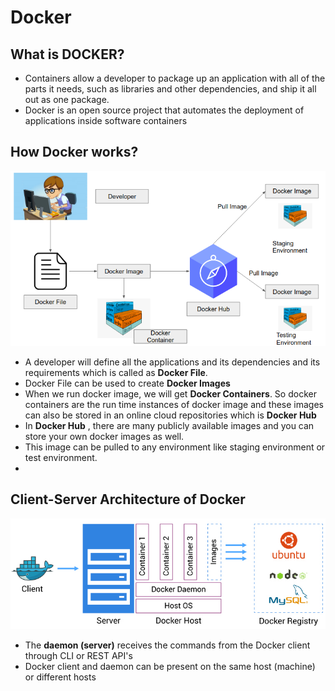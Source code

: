# Docker
## What is DOCKER?
- Containers allow a developer to package up an application with all of the parts it needs, such as libraries and other dependencies, and ship it all out as one package. 
- Docker is an open source project that automates the deployment of applications inside software containers 
## How Docker works?
![Image](https://github.com/reban87/Docker/blob/main/docker.png)
- A developer will define all the applications and its dependencies and its requirements which is called as **Docker File**.
- Docker File can be used to create **Docker Images**
- When we run docker image, we will get **Docker Containers**. So docker containers are the run time instances of docker image and these images can also be stored in an online cloud repositories which is **Docker Hub**
- In **Docker Hub** , there are many publicly available images and you can store your own docker images as well. 
- This image can be pulled to any environment like staging environment or test environment.
-

## Client-Server Architecture of Docker
![Image](https://github.com/reban87/Docker/blob/main/Docker%20architecture.jpg)
- The **daemon (server)** receives the commands from the Docker client through CLI or REST API's
- Docker client and daemon can be present on the same host (machine) or different hosts 
